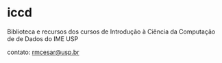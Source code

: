 # iccd
Biblioteca e recursos dos cursos de Introdução à Ciência da Computação de de Dados do IME USP

contato: rmcesar@usp.br
